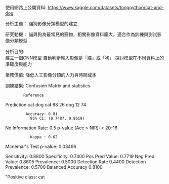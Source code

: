 使用網路上公開資料:
https://www.kaggle.com/datasets/tongpython/cat-and-dog

分析主題：
貓狗影像分類模型的建立

研究動機：
貓與狗為最常見的寵物，相關影像資料龐大，適合作為訓練與測試影像分類模型

分析目的:  
建立一個CNN模型 自動判斷輸入影像是「貓」或「狗」
探討模型在不同資料上的準確度與能力

業務價值: 降低人工影像分類的人力與時間成本

訓練結果:
Confusion Matrix and statistics

            Reference
  Prediction cat dog
          cat 88 26
          dog 12 74

             Accuracy: 0.81
               95% CI: (0.7487, 0.8619)
  No Information Rate: 0.5
  p-value (Acc > NIR): < 20-16

               Kappa : 0.62

Mcnemar's Test p-value: 0.03496

Sensitivity: 0.8800
Specificity: 0.7400
Pos Pred Value: 0.7719
Neg Pred Value: 0.8605
Prevalence: 0.5000
Detection Rate 0.4400
Detection Prevalence: 0.5700
Balanced Accuracy 0.8100

"Positive class: cat

